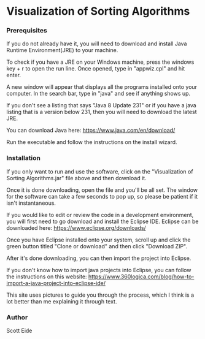 # Visualization of Sorting Algorithms

### Prerequisites

If you do not already have it, you will need to download and install Java Runtime Environment(JRE) to your machine.  
  
To check if you have a JRE on your Windows machine, press the windows key + r to open the run line.  Once opened, type in "appwiz.cpl" and hit enter.  
  
A new window will appear that displays all the programs installed onto your computer. In the search bar, type in "java" and see if anything shows up.  
  
If you don't see a listing that says "Java 8 Update 231" or if you have a java listing that is a version below 231, then you will need to download the latest JRE.  
  
You can download Java here: https://www.java.com/en/download/  
  
Run the executable and follow the instructions on the install wizard.

### Installation

If you only want to run and use the software, click on the "Visualization of Sorting Algorithms.jar" file above and then download it.  
  
Once it is done downloading, open the file and you'll be all set. The window for the software can take a few seconds to pop up, so please be patient if it isn't instantaneous.  
  
If you would like to edit or review the code in a development environment, you will first need to go download and install the Eclipse IDE.
Eclipse can be downloaded here: https://www.eclipse.org/downloads/  
  
Once you have Eclipse installed onto your system, scroll up and click the green button titled "Clone or download" and then click "Download ZIP".  
  
After it's done downloading, you can then import the project into Eclipse.  
  
If you don't know how to import java projects into Eclipse, you can follow the instructions on this website: https://www.360logica.com/blog/how-to-import-a-java-project-into-eclipse-ide/  
  
This site uses pictures to guide you through the process, which I think is a lot better than me explaining it through text.

### Author
Scott Eide